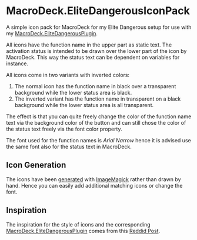 # MacroDeck.EliteDangerousIconPack
A simple icon pack for MacroDeck for my Elite Dangerous setup for use with my [MacroDeck.EliteDangerousPlugin](https://github.com/lochkartenman/MacroDeck.EliteDangerousPlugin).

All icons have the function name in the upper part as static text. The activation status is intended to be drawn over the lower part of the icon by MacroDeck. This way the status text can be dependent on variables for instance.

All icons come in two variants with inverted colors:
1. The normal  icon has the function name in black over a transparent background while the lower status area is black.
2. The inverted variant has the function name in transparent on a black background while the lower status area is all transparent.

The effect is that you can quite freely change the color of the function name text via the background color of the button and can still chose the color of the status text freely via the font color property. 

The font used for the function names is _Arial Narrow_ hence it is advised use the same font also for the status text in MacroDeck. 

## Icon Generation
The icons have been [generated](./generate.bat) with [ImageMagick](https://imagemagick.org/) rather than drawn by hand. Hence you can easily add additional matching icons or change the font.

## Inspiration
The inspiration for the style of icons and the corresponding [MacroDeck.EliteDangerousPlugin](https://github.com/lochkartenman/MacroDeck.EliteDangerousPlugin) comes from this [Reddid Post](https://www.reddit.com/r/EliteDangerous/comments/gvera7/ed_stream_deck_icon_pack_included/).
